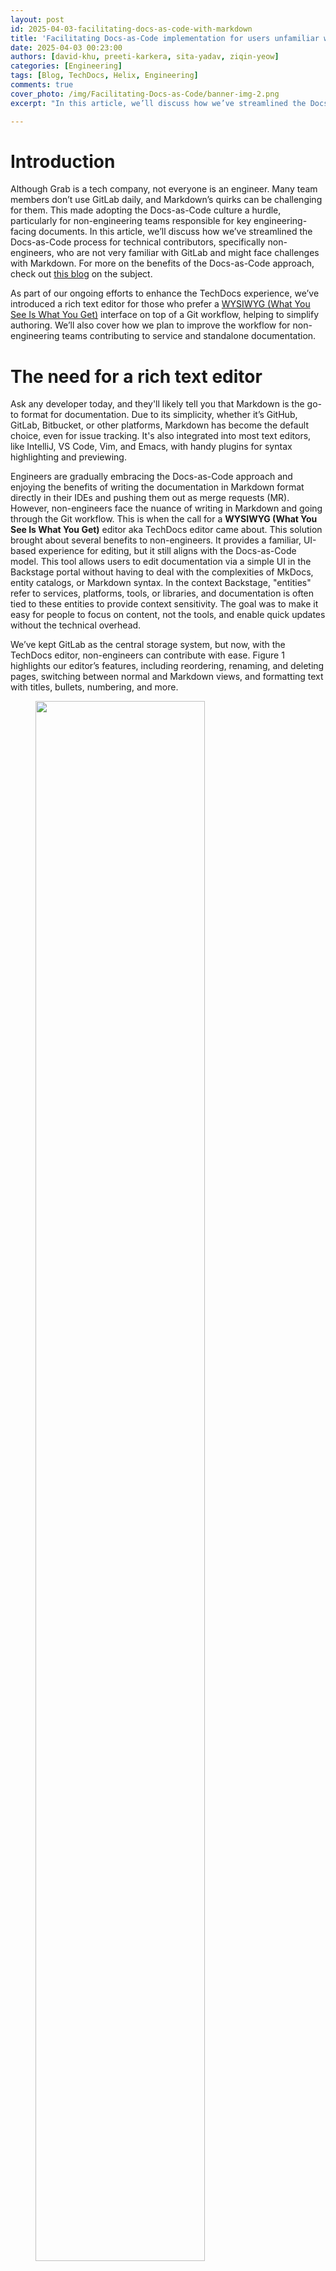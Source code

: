 ```yaml
---
layout: post
id: 2025-04-03-facilitating-docs-as-code-with-markdown
title: 'Facilitating Docs-as-Code implementation for users unfamiliar with Markdown'
date: 2025-04-03 00:23:00
authors: [david-khu, preeti-karkera, sita-yadav, ziqin-yeow]
categories: [Engineering]
tags: [Blog, TechDocs, Helix, Engineering]
comments: true
cover_photo: /img/Facilitating-Docs-as-Code/banner-img-2.png
excerpt: "In this article, we’ll discuss how we’ve streamlined the Docs-as-Code process for technical contributors, specifically engineers, who are already familiar with GitLab but might face challenges with Markdown. Discover how we plan to improve the workflow for non-engineering teams contributing to service and standalone documentation."

---
```


# Introduction

Although Grab is a tech company, not everyone is an engineer. Many team members don’t use GitLab daily, and Markdown’s quirks can be challenging for them. This made adopting the Docs-as-Code culture a hurdle, particularly for non-engineering teams responsible for key engineering-facing documents. In this article, we’ll discuss how we’ve streamlined the Docs-as-Code process for technical contributors, specifically non-engineers, who are not very familiar with GitLab and might face challenges with Markdown. For more on the benefits of the Docs-as-Code approach, check out [this blog](https://engineering.grab.com/doc-as-code) on the subject.

As part of our ongoing efforts to enhance the TechDocs experience, we’ve introduced a rich text editor for those who prefer a [WYSIWYG (What You See Is What You Get)](https://en.wikipedia.org/wiki/WYSIWYG) interface on top of a Git workflow, helping to simplify authoring. We’ll also cover how we plan to improve the workflow for non-engineering teams contributing to service and standalone documentation.

# The need for a rich text editor

Ask any developer today, and they'll likely tell you that Markdown is the go-to format for documentation. Due to its simplicity, whether it’s GitHub, GitLab, Bitbucket, or other platforms, Markdown has become the default choice, even for issue tracking. It's also integrated into most text editors, like IntelliJ, VS Code, Vim, and Emacs, with handy plugins for syntax highlighting and previewing.

Engineers are gradually embracing the Docs-as-Code approach and enjoying the benefits of writing the documentation in Markdown format directly in their IDEs and pushing them out as merge requests (MR). However, non-engineers face the nuance of writing in Markdown and going through the Git workflow. This is when the call for a **WYSIWYG (What You See Is What You Get)** editor aka TechDocs editor came about. This solution brought about several benefits to non-engineers. It provides a familiar, UI-based experience for editing, but it still aligns with the Docs-as-Code model. This tool allows users to edit documentation via a simple UI in the Backstage portal without having to deal with the complexities of MkDocs, entity catalogs, or Markdown syntax. In the context Backstage, "entities" refer to services, platforms, tools, or libraries, and documentation is often tied to these entities to provide context sensitivity. The goal was to make it easy for people to focus on content, not the tools, and enable quick updates without the technical overhead.

We’ve kept GitLab as the central storage system, but now, with the TechDocs editor, non-engineers can contribute with ease. Figure 1 highlights our editor’s features, including reordering, renaming, and deleting pages, switching between normal and Markdown views, and formatting text with titles, bullets, numbering, and more.

<div class="post-image-section"><figure>
  <img src="/img/Facilitating-Docs-as-Code/figure-1.gif" alt="" style="width:80%"><figcaption align="middle">Figure 1: TechDocs editor in Helix</figcaption>
  </figure>
</div>

Our goal for our editor is to make it more flexible, performant, and user-friendly. Based on user feedback, key priorities include customisation, extensibility for non-standard Markdown elements, and long-term maintainability.

To achieve this, we selected the **Lexical framework**. Compared to other Markdown-based tools like Toast UI, Lexical offers greater extensibility, allowing us to implement advanced features such as autocomplete and support for non-standard Markdown elements like Kroki diagrams. 

The following flowchart illustrates how Markdown content is imported and exported within the Lexical editor, ensuring seamless integration with TechDocs.

<div class="post-image-section"><figure>
  <img src="/img/Facilitating-Docs-as-Code/figure-6.png" alt="" style="width:80%"><figcaption align="middle">Figure 2: Lexical Markdown transformer flow chart </figcaption>
  </figure>
</div>

By continuously iterating based on user needs, we aim to make Docs-as-Code accessible not just for engineers but for anyone contributing to documentation at Grab.

# User journeys 

We explored various workflows to streamline the documentation lifecycle, focusing on both creation and editing processes. By integrating these workflows into the developer portal, we ensured that users can easily create and edit documentation, enhancing overall efficiency and collaboration.

Here are the three key user journeys we focused on addressing:

### Journey 1: Edit existing TechDocs

#### High level workflow definition:

1. **Toggle to "edit" mode**: The user switches to the edit mode to start making changes to the TechDocs.  
2. **User starts editing TechDocs**: The user begins the process of editing the documentation and clicks save.  
3. **User gets redirected to GitLab**: If not authenticated, they are redirected to GitLab for authentication. Once authenticated, a Merge Request is created to update the entity YAML file and add the new TechDocs.  
4. **Access Check**: The system checks if the user has access to the TechDocs file repository. If not, they are prompted to request access.

<div class="post-image-section"><figure>
  <img src="/img/Facilitating-Docs-as-Code/figure-3.png" alt="" style="width:80%"><figcaption align="middle">Figure 3: User journey 1</figcaption>
  </figure>
</div>

### Journey 2: Create stand-alone TechDocs from "documentation” page 

#### High level workflow definition:

1. **User Authentication**:  
   * If the user is not authenticated, they are redirected to GitLab for authentication.  
   * If the user is already authenticated, the process skips to the next step.  
2. **Registering Merge Requests**:  
   * The MR is registered to a scheduler job to automatically register a new entity catalog when it detects that the MR has been merged.

This workflow ensures that users are authenticated via GitLab before proceeding and that new entity catalogs are automatically registered upon the merging of MRs.

<div class="post-image-section"><figure>
  <img src="/img/Facilitating-Docs-as-Code/figure-4.png" alt="" style="width:80%"><figcaption align="middle">Figure 4: User journey 2</figcaption>
  </figure>
</div>


### Journey 3: Create TechDocs from "docs" tab on entity page

#### High level workflow definition:

1. **Start Creating TechDocs**:  
   * User selects 'create TechDocs' on the 'doc' tab in the Helix UI.  
2. **Save and Redirect**:  
   * User clicks 'save' and is redirected to GitLab with a Merge Request (MR) created to update the entity YAML file and add new TechDocs.  
3. **Access Check and MR Registration**:  
   * If the user has access to the entity YAML file repository, proceed with the MR. If not, prompt the user to get access.  
   * Register the MR to a scheduler job to automatically refresh the entity catalog when it detects the MR as merged.


<div class="post-image-section"><figure>
  <img src="/img/Facilitating-Docs-as-Code/figure-5.png" alt="" style="width:80%"><figcaption align="middle">Figure 5: User journey 3</figcaption>
  </figure>
</div>



# Phased rollout

We phased the rollout of our markdown editor to ensure a smooth transition, allowing users to gradually adapt while we gathered feedback and iterated on features. This approach helped us address challenges early, refine usability, and deliver meaningful improvements with each phase.

#### Phase 1: Initial markdown editor for developer portal

In Phase 1, we built a basic editor aligned with our documentation standards. Users can create and edit TechDocs for different entity catalogs, with support for basic markdown and image previews for both absolute and relative paths. The editor tracks concurrent editing sessions and shows pending merge requests. It also includes Markdown configuration options to add, rename, reorganise, or delete pages. Additionally, our GitLab integration consolidates changes into a single commit and opens a merge request.

#### Phase 2: Independent documentation creation

Phase 2 includes expanded functionality to support independent documentation creation and related features, such as:

* HTML preview and image uploads (relative paths).  
* Save drafts locally in the browser.  
* Pending MRs listed in the editor.  
* Draw.io and Excalidraw integration for diagrams.  
* MkDocs updates: change site name.  
* Auto-registeration of new entity catalogs when MRs are merged.

#### Phase 3: Advanced editor capabilities

Phase 3 introduced additional features, such as:

* Support for Kroki / Mermaid diagrams.  
* Display concurrent edit sessions for better collaboration.

Each phase improved the editor, enhancing TechDocs at Grab with seamless GitLab integration and user-friendly features.

## Integrating the ability to do a live preview

While syntax highlighting in the TechDocs editor is helpful, it can’t fully predict how the final Markdown document will appear once rendered due to Markdown flavour inconsistencies. This is especially true for elements like images, tables, and diagrams, where visual verification is crucial. To minimise these risks, the TechDocs editor includes a live preview feature, allowing users to see the fully rendered document alongside the editor in a split-screen view. This lets users verify their work as they go, preventing the need to switch back and forth between the editor and the final document, saving time and reducing potential formatting errors.

However, like most live preview features, performance challenges can arise. For larger documents, the process of continuously converting Markdown to HTML can slow down editing. External resources such as images that need to be re-rendered, can cause visual glitches or delays in the preview. Running scripts or using plugins with extended grammar also adds to the performance load, requiring frequent re-execution and potentially slowing down the experience.

To mitigate these issues, the TechDocs editor uses an inbuilt preview feature that shows users exactly how their changes are going to appear on the portal once their changes are merged. This ensures that users can confidently make adjustments and understand the final presentation before committing their updates. Additionally, the live preview feature enables more efficient collaboration by providing real-time feedback on content and formatting, further enhancing the overall documentation workflow.

## GitLab integration strategy

The TechDocs editor integrates seamlessly with GitLab, allowing users to make changes effortlessly through OAuth2 authentication. When users log into the editor, they simply click the "Connect with GitLab" button, which provides access via the OAuth 2.0 protocol. Once connected, all modifications made within the editor are executed using the user’s GitLab credentials, streamlining the documentation process and ensuring a smooth experience for users as they update their documentation directly within the TechDocs framework.

To minimise Git conflicts, we considered and implemented some of these approaches:

* Display pending merge requests at the top of the editor to alert users of existing changes.  
* Show who else is editing the same TechDocs to help users coordinate and avoid conflicts.  
* Include tools to automatically or semi-automatically resolve Git conflicts.

# Conclusion

Bringing Docs-as-Code to a broader audience at Grab meant addressing the challenges faced by non-engineering contributors. With the introduction of a WYSIWYG editor, seamless GitLab integration, and a live preview feature, we’ve made it easier for everyone to contribute without needing deep Markdown expertise.

As we continue to improve the TechDocs editor, our focus remains on removing barriers to documentation, enhancing collaboration, and ensuring that our docs evolve alongside our fast-moving engineering teams.

Docs-as-Code isn’t just about engineers writing documentation—it’s about making documentation a natural and frictionless part of the development process for everyone.


# Join us

Grab is a leading superapp in Southeast Asia, operating across the deliveries, mobility and digital financial services sectors. Serving over 800 cities in eight Southeast Asian countries, Grab enables millions of people everyday to order food or groceries, send packages, hail a ride or taxi, pay for online purchases or access services such as lending and insurance, all through a single app. Grab was founded in 2012 with the mission to drive Southeast Asia forward by creating economic empowerment for everyone. Grab strives to serve a triple bottom line – we aim to simultaneously deliver financial performance for our shareholders and have a positive social impact, which includes economic empowerment for millions of people in the region, while mitigating our environmental footprint.

Powered by technology and driven by heart, our mission is to drive Southeast Asia forward by creating economic empowerment for everyone. If this mission speaks to you, [join our team](https://grab.careers/) today!
